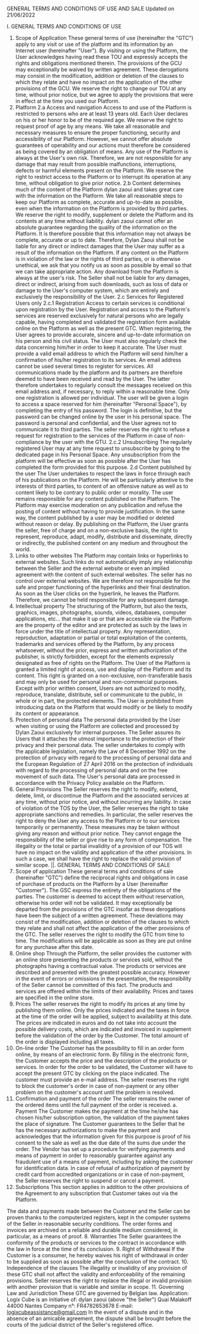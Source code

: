 GENERAL TERMS AND CONDITIONS OF USE AND SALE
Updated on 21/06/2022

I. GENERAL TERMS AND CONDITIONS OF USE
1. Scope of Application
These general terms of use (hereinafter the "GTC") apply to any visit or use of the platform and its information by an Internet user (hereinafter "User").
By visiting or using the Platform, the User acknowledges having read these TOU and expressly accepts the rights and obligations mentioned therein.
The provisions of the GCU may exceptionally be waived by written agreement. These derogations may consist in the modification, addition or deletion of the clauses to which they relate and have no impact on the application of the other provisions of the GCU.
We reserve the right to change our TOU at any time, without prior notice, but we agree to apply the provisions that were in effect at the time you used our Platform.
2. Platform
2.a Access and navigation
Access to and use of the Platform is restricted to persons who are at least 13 years old. Each User declares on his or her honor to be of the required age. We reserve the right to request proof of age by any means.
We take all reasonable and necessary measures to ensure the proper functioning, security and accessibility of our Platform. However, we cannot offer absolute guarantees of operability and our actions must therefore be considered as being covered by an obligation of means.
Any use of the Platform is always at the User's own risk. Therefore, we are not responsible for any damage that may result from possible malfunctions, interruptions, defects or harmful elements present on the Platform.
We reserve the right to restrict access to the Platform or to interrupt its operation at any time, without obligation to give prior notice.
2.b Content determines much of the content of the Platform dylan zaoui and takes great care with the information on the Platform. We take all reasonable steps to keep our Platform as complete, accurate and up-to-date as possible, even when the information on the Platform is provided by third parties. We reserve the right to modify,
supplement or delete the Platform and its contents at any time without liability.
dylan zaoui cannot offer an absolute guarantee regarding the quality of the information on the Platform. It is therefore possible that this information may not always be complete, accurate or up to date. Therefore, Dylan Zaoui shall not be liable for any direct or indirect damages that the User may suffer as a result of the information on the Platform.
If any content on the Platform is in violation of the law or the rights of third parties, or is otherwise unethical, we ask that you notify us as soon as possible by email so that we can take appropriate action.
Any download from the Platform is always at the user's risk. The Seller shall not be liable for any damages, direct or indirect, arising from such downloads, such as loss of data or damage to the User's computer system, which are entirely and exclusively the responsibility of the User.
2.c Services for Registered Users only
2.c.1 Registration
Access to certain services is conditional upon registration by the User.
Registration and access to the Platform's services are reserved exclusively for natural persons who are legally capable, having completed and validated the registration form available online on the Platform as well as the present GTC.
When registering, the User agrees to provide accurate, sincere and up-to-date information on his person and his civil status. The User must also regularly check the data concerning him/her in order to keep it accurate.
The User must provide a valid email address to which the Platform will send him/her a confirmation of his/her registration to its services. An email address cannot be used several times to register for services.
All communications made by the platform and its partners are therefore deemed to have been received and read by the User. The latter therefore undertakes to regularly consult the messages received on this email address and, if necessary, to reply within a reasonable time.
Only one registration is allowed per individual.
The user will be given a login to access a space reserved for him (hereinafter "Personal Space"), by completing the entry of his password.
The login is definitive, but the password can be changed online by the user in his personal space. The password is personal and confidential, and the User agrees not to communicate it to third parties.
The seller reserves the right to refuse a request for registration to the services of the Platform in case of non-compliance by the user with the GTU.
2.c.2 Unsubscribing
The regularly registered User may at any time request to unsubscribe by going to the dedicated page in his Personal Space. Any unsubscription from the platform will be effective as soon as possible after the User has completed the form provided for this purpose.
2.d Content published by the user
The User undertakes to respect the laws in force through each of his publications on the Platform. He will be particularly attentive to the interests of third parties, to content of an offensive nature as well as to content likely to be contrary to public order or morality. The user remains responsible for any content published on the Platform.
The Platform may exercise moderation on any publication and refuse the posting of content without having to provide justification. In the same way, the content published by a user may be modified or deleted without reason or delay.
By publishing on the Platform, the User grants the seller, free of charge and on a non-exclusive basis, the right to represent, reproduce, adapt, modify, distribute and disseminate, directly or indirectly, the published content on any medium and throughout the world.
3. Links to other websites
The Platform may contain links or hyperlinks to external websites. Such links do not automatically imply any relationship between the Seller and the external website or even an implied agreement with the content of such external websites.
The seller has no control over external websites. We are therefore not responsible for the safe and proper functioning of the hyperlinks and their final destination. As soon as the User clicks on the hyperlink, he leaves the Platform. Therefore, we cannot be held responsible for any subsequent damage.
4. Intellectual property
The structuring of the Platform, but also the texts, graphics, images, photographs, sounds, videos, databases, computer applications, etc... that make it up or that are accessible via the Platform are the property of the editor and are protected as such by the laws in force under the title of intellectual property.
Any representation, reproduction, adaptation or partial or total exploitation of the contents, trademarks and services offered by the Platform, by any process whatsoever, without the prior, express and written authorization of the publisher, is strictly forbidden, except for the elements expressly designated as free of rights on the Platform.
The User of the Platform is granted a limited right of access, use and display of the Platform and its content. This right is granted on a non-exclusive, non-transferable basis and may only be used for personal and non-commercial purposes. Except with prior written consent, Users are not authorized to modify, reproduce, translate, distribute, sell or communicate to the public, in whole or in part, the protected elements.
The User is prohibited from introducing data on the Platform that would modify or be likely to modify its content or appearance.
5. Protection of personal data
The personal data provided by the User when visiting or using the Platform are collected and processed by Dylan Zaoui exclusively for internal purposes. The Seller assures its Users that it attaches the utmost importance to the protection of their privacy and their personal data.
The seller undertakes to comply with the applicable legislation, namely the Law of 8 December 1992 on the protection of privacy with regard to the processing of personal data and the European Regulation of 27 April 2016 on the protection of individuals with regard to the processing of personal data and on the free movement of such data.
The User's personal data are processed in accordance with the Privacy Policy available on the Platform.
6. General Provisions
The Seller reserves the right to modify, extend, delete, limit, or discontinue the Platform and the associated services at any time, without prior notice, and without incurring any liability.
In case of violation of the TOS by the User, the Seller reserves the right to take appropriate sanctions and remedies. In particular, the seller reserves the right to deny the User any access to the Platform or to our services temporarily or permanently. These measures may be taken without giving any reason and without prior notice. They cannot engage the responsibility of the seller or give rise to any form of compensation.
The illegality or the total or partial invalidity of a provision of our TOS will have no impact on the validity and application of the other provisions. In such a case, we shall have the right to replace the valid provision of similar scope.
||. GENERAL TERMS AND CONDITIONS OF SALE
1. Scope of application
These general terms and conditions of sale (hereinafter "GTC") define the reciprocal rights and obligations in case of purchase of products on the Platform by a User (hereinafter "Customer").
The GSC express the entirety of the obligations of the parties. The customer is deemed to accept them without reservation, otherwise his order will not be validated.
It may exceptionally be departed from the provisions of the GTC insofar as these derogations have been the subject of a written agreement. These deviations may consist of the modification, addition or deletion of the clauses to which they relate and shall not affect the application of the other provisions of the GTC.
The seller reserves the right to modify the GTC from time to time. The modifications will be applicable as soon as they are put online for any purchase after this date.
2. Online shop
Through the Platform, the seller provides the customer with an online store presenting the products or services sold, without the photographs having a contractual value.
The products or services are described and presented with the greatest possible accuracy. However in the event of errors or omissions in the presentation, the responsibility of the Seller cannot be committed of this fact.
The products and services are offered within the limits of their availability.
Prices and taxes are specified in the online store.
3. Prices
The seller reserves the right to modify its prices at any time by publishing them online.
Only the prices indicated and the taxes in force at the time of the order will be applied, subject to availability at this date.
The prices are indicated in euros and do not take into account the possible delivery costs, which are indicated and invoiced in supplement before the validation of the order by the Customer.
The total amount of the order is displayed including all taxes.
4. On-line order
The Customer has the possibility to fill in an order form online, by means of an electronic form. By filling in the electronic form, the Customer accepts the price and the description of the products or services.
In order for the order to be validated, the Customer will have to accept the present GTC by clicking on the place indicated.
The customer must provide an e-mail address.
The seller reserves the right to block the customer's order in case of non-payment or any other problem on the customer's account until the problem is resolved.
5. Confirmation and payment of the order
The seller remains the owner of the ordered items until the full payment of the order is received.
a. Payment
The Customer makes the payment at the time he/she has chosen his/her subscription option, the validation of the payment takes the place of signature.
The Customer guarantees to the Seller that he has the necessary authorizations to make the payment and acknowledges that the information given for this purpose is proof of his consent to the sale as well as the due date of the sums due under the order.
The Vendor has set up a procedure for verifying payments and means of payment in order to reasonably guarantee against any fraudulent use of a means of payment, including by asking the customer for identification data.
In case of refusal of authorization of payment by credit card from accredited organizations or in case of non-payment, the Seller reserves the right to suspend or cancel a payment.
6. Subscriptions
This section applies in addition to the other provisions of the Agreement to any subscription that Customer takes out via the Platform.

The data and payments made between the Customer and the Seller can be proven thanks to the computerized registers, kept in the computer systems of the Seller in reasonable security conditions. The order forms and invoices are archived on a reliable and durable medium considered, in particular, as a means of proof.
8. Warranties
The Seller guarantees the conformity of the products or services to the contract in accordance with the law in force at the time of its conclusion.
9. Right of Withdrawal
If the Customer is a consumer, he hereby waives his right of withdrawal in order to be supplied as soon as possible after the conclusion of the contract.
10. Independence of the clauses
The illegality or invalidity of any provision of these GTC shall not affect the validity and enforceability of the remaining provisions. Seller reserves the right to replace the illegal or invalid provision with another provision that is variable and similar in scope.
11. Governing Law and Jurisdiction
These GTC are governed by Belgian law.
Application:
Logix Cube 
is an initiative of:
dylan zaoui (above "the Seller")
Quai Malakoff 44000 Nantes
Company n°: FR4782653678
E-mail: logixcubeassistance@gmail.com
In the event of a dispute and in the absence of an amicable agreement, the dispute shall be brought before the courts of the judicial district of the Seller's registered office.

